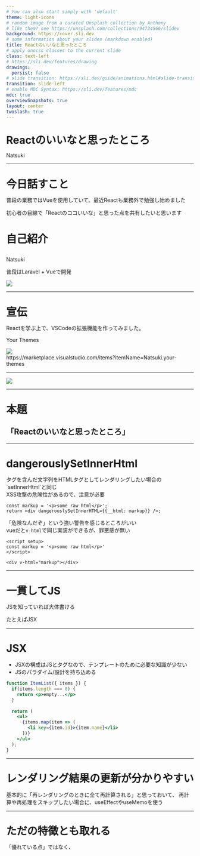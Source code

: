 ```yaml
---
# You can also start simply with 'default'
theme: light-icons
# random image from a curated Unsplash collection by Anthony
# like them? see https://unsplash.com/collections/94734566/slidev
background: https://cover.sli.dev
# some information about your slides (markdown enabled)
title: Reactのいいなと思ったところ
# apply unocss classes to the current slide
class: text-left
# https://sli.dev/features/drawing
drawings:
  persist: false
# slide transition: https://sli.dev/guide/animations.html#slide-transitions
transition: slide-left
# enable MDC Syntax: https://sli.dev/features/mdc
mdc: true
overviewSnapshots: true
layout: center
twoslash: true
---
```


# Reactのいいなと思ったところ

<div class="text-right">
Natsuki
</div>

---

# 今日話すこと

<div class="text-2xl">
普段の業務ではVueを使用していて、最近Reactも業務外で勉強し始めました

初心者の目線で「Reactのココいいな」と思った点を共有したいと思います
</div>

<div v-click class="mt-8">
  <h3 class="opacity-100">自己紹介</h3>

  <div class="m-y-4">
  Natsuki
  </div>

  普段はLaravel + Vueで開発

  <div class="absolute right-8 rounded-full w-[150px] h-[150px] overflow-hidden">
    <img src="https://avatars.githubusercontent.com/u/63272932" />
  </div>
</div>

<style>
  h1 {
    line-height: 1;
  }
  h3 {
    font-size: 1.75rem;
  }
</style>

---

# 宣伝

<div>
Reactを学ぶ上で、VSCodeの拡張機能を作ってみました。
</div>

Your Themes
<div class="h-[90vh] overflow-hidden">
<img src="/marketplace.png">
</div>
https://marketplace.visualstudio.com/items?itemName=Natsuki.your-themes

---

<img src="/demo.gif" />

<!-- 「コードの色も反映する予定です」 -->
<!-- ページを開いた時にgifをスタートしたい -->
---

# 本題

<div class="text-center">
  <h2 class="absolute inset-0 m-auto opacity-100 text-6xl h-4">「Reactのいいなと思ったところ」</h2>
</div>

---

# dangerouslySetInnerHtml

<div class="text-xl m-t-4">
  タグを含んだ文字列をHTMLタグとしてレンダリングしたい場合の`setInnerHtml`と同じ
</div>
<div class="text-xl m-t-4">
  XSS攻撃の危険性があるので、注意が必要
</div>

```tsx
const markup = '<p>some raw html</p>';
return <div dangerouslySetInnerHTML={{__html: markup}} />;
```

<div v-click class="text-xl m-t-4">
「危険なんだぞ」という強い警告を感じるところがいい
</div>

<div v-click class="text-xl m-t-6">
vueだと<code>v-html</code>で同じ実装ができるが、罪悪感が無い
</div>

<div v-click="3">

```vue
<script setup>
const markup = '<p>some raw html</p>'
</script>

<div v-html="markup"></div>
```

</div>

<style>
  pre.slidev-code {
    font-size: 1.25rem !important;
    margin-inline: .5rem;
  }
</style>

---

# 一貫してJS

<div>
JSを知っていれば大体書ける

たとえばJSX
</div>

---

# JSX

<ul>
  <li>JSXの構成はJSとタグなので、テンプレートのために必要な知識が少ない</li>
  <li>JSのパラダイム/設計を持ち込める</li>
</ul>

```jsx
function ItemList({ items }) {
  if(items.length === 0) {
    return <p>empty...</p>
  }
  
  return (
    <ul>
      {items.map(item => (
        <li key={item.id}>{item.name}</li>
      ))}
    </ul>
  );
}
```

---

# レンダリング結果の更新が分かりやすい

基本的に「再レンダリングのときに全て再計算される」と思っておいて、
再計算や再処理をスキップしたい場合に、useEffectやuseMemoを使う

---

# ただの特徴とも取れる

「優れている点」ではなく、
